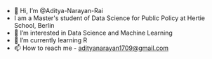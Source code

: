 - 👋 Hi, I’m @Aditya-Narayan-Rai
- I am a Master's student of Data Science for Public Policy at Hertie School, Berlin
- 👀 I’m interested in Data Science and Machine Learning
- 🌱 I’m currently learning R
- 📫 How to reach me - adityanarayan1709@gmail.com

<!---
Aditya-Narayan-Rai/Aditya-Narayan-Rai is a ✨ special ✨ repository because its `README.md` (this file) appears on your GitHub profile.
You can click the Preview link to take a look at your changes.
--->
